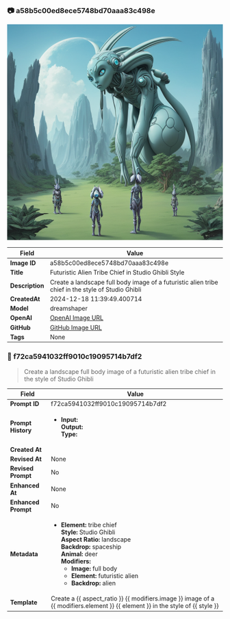 

### 📷 a58b5c00ed8ece5748bd70aaa83c498e 


![data.id](./a58b5c00ed8ece5748bd70aaa83c498e.jpg)


| Field          | Value                                                                                                                     |
|----------------|---------------------------------------------------------------------------------------------------------------------------|
| **Image ID**             | a58b5c00ed8ece5748bd70aaa83c498e                                                                                                             |
| **Title**           | Futuristic Alien Tribe Chief in Studio Ghibli Style                                                                                                       |
| **Description**           | Create a landscape full body image of a futuristic alien tribe chief in the style of Studio Ghibli                                                                                                       |
| **CreatedAt**        | 2024-12-18 11:39:49.400714                                                                                                        |
| **Model**        | dreamshaper                                                                                                        |
| **OpenAI**         | [OpenAI Image URL](http://192.168.1.85:8081/generated-images/b643131542503.png)                                                                                |
| **GitHub**         | [GitHub Image URL](https://raw.githubusercontent.com/Caneta-Silva/weeb/refs/heads/main/images/a58b5c00ed8ece5748bd70aaa83c498e/a58b5c00ed8ece5748bd70aaa83c498e.jpg)                                                                                |
| **Tags**       | None                                                                                                                   |

### 📜 f72ca5941032ff9010c19095714b7df2

> Create a landscape full body image of a futuristic alien tribe chief in the style of Studio Ghibli

| Field          | Value                                                                                                                                                                      |
|----------------|----------------------------------------------------------------------------------------------------------------------------------------------------------------------------|
| **Prompt ID**  | f72ca5941032ff9010c19095714b7df2                                                                                                                                                            |
| **Prompt History** | <ul><li>**Input:**  <br> **Output:**  <br> **Type:** </li></ul> |
| **Created At** |                                                                                                                                                    |
| **Revised At** | None                                                                                                                                                   |
| **Revised Prompt** | No                                                                                                                                                                      |
| **Enhanced At** | None                                                                                                                                                  |
| **Enhanced Prompt** | No                                                                                                                                                                    |
| **Metadata**   | <ul><li>**Element:** tribe chief <br> **Style:** Studio Ghibli <br> **Aspect Ratio:** landscape <br> **Backdrop:** spaceship <br> **Animal:** deer <br> **Modifiers:**<ul><li>**Image:** full body</li><li>**Element:** futuristic alien</li><li>**Backdrop:** alien</li></ul></li></ul> |
| **Template**   | Create a {{ aspect_ratio }} {{ modifiers.image }} image of a {{ modifiers.element }} {{ element }} in the style of {{ style }}                                                                                                                                           |


